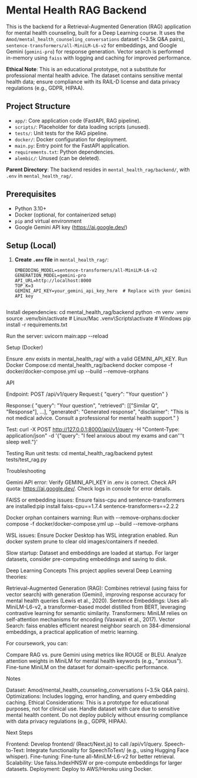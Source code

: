 # Mental Health RAG Backend

This is the backend for a Retrieval-Augmented Generation (RAG) application for mental health counseling, built for a Deep Learning course. It uses the `Amod/mental_health_counseling_conversations` dataset (~3.5k Q&A pairs), `sentence-transformers/all-MiniLM-L6-v2` for embeddings, and Google Gemini (`gemini-pro`) for response generation. Vector search is performed in-memory using `faiss` with logging and caching for improved performance.

**Ethical Note**: This is an educational prototype, not a substitute for professional mental health advice. The dataset contains sensitive mental health data; ensure compliance with its RAIL-D license and data privacy regulations (e.g., GDPR, HIPAA).

## Project Structure

- `app/`: Core application code (FastAPI, RAG pipeline).
- `scripts/`: Placeholder for data loading scripts (unused).
- `tests/`: Unit tests for the RAG pipeline.
- `docker/`: Docker configuration for deployment.
- `main.py`: Entry point for the FastAPI application.
- `requirements.txt`: Python dependencies.
- `alembic/`: Unused (can be deleted).

**Parent Directory**: The backend resides in `mental_health_rag/backend/`, with `.env` in `mental_health_rag/`.

## Prerequisites

- Python 3.10+
- Docker (optional, for containerized setup)
- `pip` and virtual environment
- Google Gemini API key (https://ai.google.dev/)

## Setup (Local)

1. **Create `.env` file** in `mental_health_rag/`:
   ```plaintext
   EMBEDDING_MODEL=sentence-transformers/all-MiniLM-L6-v2
   GENERATION_MODEL=gemini-pro
   API_URL=http://localhost:8000
   TOP_K=3
   GEMINI_API_KEY=your_gemini_api_key_here  # Replace with your Gemini API key


Install dependencies:
cd mental_health_rag/backend
python -m venv .venv
source .venv/bin/activate  # Linux/Mac
.venv\Scripts\activate     # Windows
pip install -r requirements.txt


Run the server:
uvicorn main:app --reload



Setup (Docker)

Ensure .env exists in mental_health_rag/ with a valid GEMINI_API_KEY.
Run Docker Compose:cd mental_health_rag/backend
docker compose -f docker/docker-compose.yml up --build --remove-orphans



API

Endpoint: POST /api/v1/query
Request:{ "query": "Your question" }


Response:{
  "query": "Your question",
  "retrieved": [["Similar Q", "Response"], ...],
  "generated": "Generated response",
  "disclaimer": "This is not medical advice. Consult a professional for mental health support."
}


Test: curl -X POST http://127.0.0.1:8000/api/v1/query -H "Content-Type: application/json" -d '{"query": "I feel anxious about my exams and can'\''t sleep well."}'



Testing
Run unit tests:
cd mental_health_rag/backend
pytest tests/test_rag.py

Troubleshooting

Gemini API error:
Verify GEMINI_API_KEY in .env is correct.
Check API quota: https://ai.google.dev/.
Check logs in console for error details.


FAISS or embedding issues:
Ensure faiss-cpu and sentence-transformers are installed:pip install faiss-cpu==1.7.4 sentence-transformers==2.2.2




Docker orphan containers warning:
Run with --remove-orphans:docker compose -f docker/docker-compose.yml up --build --remove-orphans




WSL issues:
Ensure Docker Desktop has WSL integration enabled.
Run docker system prune to clear old images/containers if needed.


Slow startup:
Dataset and embeddings are loaded at startup. For larger datasets, consider pre-computing embeddings and saving to disk.



Deep Learning Concepts
This project applies several Deep Learning theories:

Retrieval-Augmented Generation (RAG): Combines retrieval (using faiss for vector search) with generation (Gemini), improving response accuracy for mental health queries (Lewis et al., 2020).
Sentence Embeddings: Uses all-MiniLM-L6-v2, a transformer-based model distilled from BERT, leveraging contrastive learning for semantic similarity.
Transformers: MiniLM relies on self-attention mechanisms for encoding (Vaswani et al., 2017).
Vector Search: faiss enables efficient nearest neighbor search on 384-dimensional embeddings, a practical application of metric learning.

For coursework, you can:

Compare RAG vs. pure Gemini using metrics like ROUGE or BLEU.
Analyze attention weights in MiniLM for mental health keywords (e.g., "anxious").
Fine-tune MiniLM on the dataset for domain-specific performance.

Notes

Dataset: Amod/mental_health_counseling_conversations (~3.5k Q&A pairs).
Optimizations: Includes logging, error handling, and query embedding caching.
Ethical Considerations:
This is a prototype for educational purposes, not for clinical use.
Handle dataset with care due to sensitive mental health content.
Do not deploy publicly without ensuring compliance with data privacy regulations (e.g., GDPR, HIPAA).



Next Steps

Frontend: Develop frontend/ (React/Next.js) to call /api/v1/query.
Speech-to-Text: Integrate functionality for SpeechToText/ (e.g., using Hugging Face whisper).
Fine-tuning: Fine-tune all-MiniLM-L6-v2 for better retrieval.
Scalability: Use faiss.IndexHNSW or pre-compute embeddings for larger datasets.
Deployment: Deploy to AWS/Heroku using Docker.


